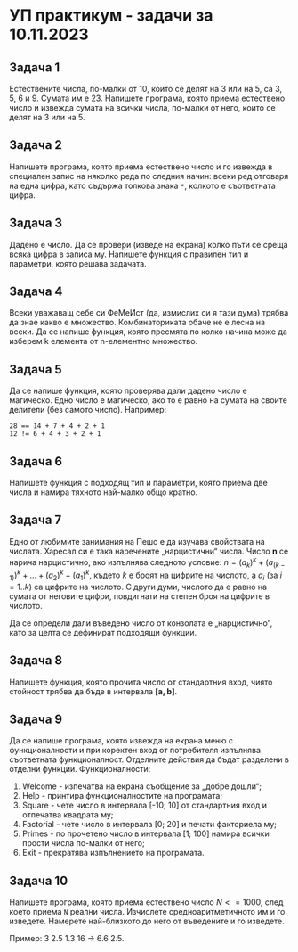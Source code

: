 # УП практикум - задачи за 10.11.2023

## Задача 1

Естествените числа, по-малки от 10, които се делят на 3 или на 5, са 3, 5, 6 и 9. Сумата им е 23.
Напишете програма, която приема естествено число и извежда сумата на всички числа, по-малки от него, които се делят на 3 или на 5.

## Задача 2

Напишете програма, която приема естествено число и го извежда в специален запис на няколко реда по следния начин:
всеки ред отговаря на една цифра, като съдържа толкова знака `*`, колкото е съответната цифра.

## Задача 3

Дадено е число. Да се провери (изведе на екрана) колко пъти се среща всяка цифра в записа му. Напишете функция с правилен тип и параметри, която решава задачата.

## Задача 4

Всеки уважаващ себе си ФеМеИст (да, измислих си я тази дума) трябва да знае какво е множество. Комбинаториката обаче не е лесна на всеки. Да се напише функция, която пресмята по колко начина може да изберем k елемента от n-елементно множество.

## Задача 5

Да се напише функция, която проверява дали дадено число е магическо. Едно число е магическо, ако то е равно на сумата на своите делители (без самото число). Например:

    28 == 14 + 7 + 4 + 2 + 1
    12 != 6 + 4 + 3 + 2 + 1

## Задача 6

Напишете функция с подходящ тип и параметри, която приема две числа и намира тяхното най-малко общо кратно.

## Задача 7

Едно от любимите занимания на Пешо е да изучава свойствата на числата. Харесал си е така наречените „нарцистични“ числа. Число **n** се нарича нарцистично, ако изпълнява следното условие: $n = (a_k)^k + (a_(k-1))^k + … + (a_2)^k + (a_1)^k$, където $k$ е броят на цифрите на числото, а $a_i$ (за $i = 1..k$) са цифрите на числото. С други думи, числото да е равно на сумата от неговите цифри, повдигнати на степен броя на цифрите в числото.

Да се определи дали въведено числo от конзолата е „нарцистично”, като за целта се дефинират подходящи функции.

## Задача 8

Напишете функция, която прочита число от стандартния вход, чиято стойност трябва да бъде в интервала **[a, b]**.

## Задача 9

Да се напише програма, която извежда на екрана меню с функционалности и при коректен вход от потребителя изпълнява съответната функционалност. Отделните действия да бъдат разделени в отделни функции. Функционалности:

1. Welcome - изпечатва на екрана съобщение за „добре дошли“;
2. Help - принтира функционалностите на програмата;
3. Square - чете число в интервала [-10; 10] от стандартния вход и отпечатва квадрата му;
4. Factorial - чете число в интервала [0; 20] и печати факториела му;
5. Primes - по прочетено число в интервала [1; 100] намира всички прости числа по-малки от него;
6. Exit - прекратява изпълнението на програмата.

## Задача 10

Напишете програма, която приема естествено число $N <= 1000$, след което приема `N` реални числа.
Изчислете средноаритметичното им и го изведете. Намерете най-близкото до него от въведените и го изведете.

Пример: 3 2.5 1.3 16 -> 6.6 2.5.
